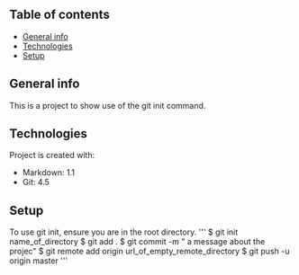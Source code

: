 ## Table of contents
* [General info](#general-info)
* [Technologies](#technologies)
* [Setup](#setup)


## General info
This is a project to show use of the git init command.

## Technologies
Project is created with:
 * Markdown: 1.1
 * Git: 4.5

## Setup
To use git init, ensure you are in the root directory.
'''
  $ git init name_of_directory
  $ git add .
  $ git commit -m " a message about the projec"
  $ git remote add origin url_of_empty_remote_directory
  $ git push -u origin master
'''